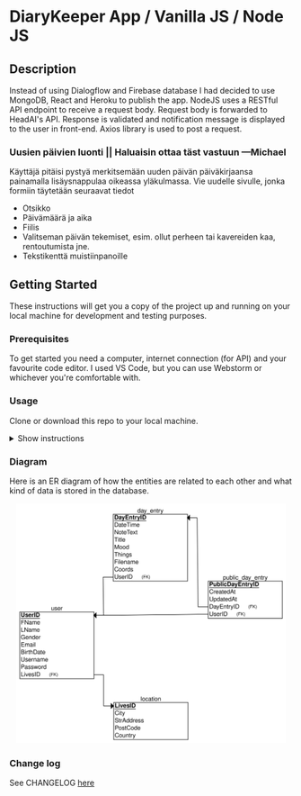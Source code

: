 # DiaryKeeper App / Vanilla JS / Node JS

## Description
Instead of using Dialogflow and Firebase database I had decided to use MongoDB, React and Heroku to publish the app. 
NodeJS uses a RESTful API endpoint to receive a request body. Request body is forwarded to HeadAI's API. 
Response is validated and notification message is displayed to the user in front-end. Axios library is used to post a request.

### Uusien päivien luonti || Haluaisin ottaa täst vastuun —Michael
Käyttäjä pitäisi pystyä merkitsemään uuden päivän päiväkirjaansa painamalla lisäysnappulaa oikeassa yläkulmassa.
Vie uudelle sivulle, jonka formiin täytetään seuraavat tiedot
<ul>
  <li>Otsikko</li>
  <li>Päivämäärä ja aika</li>
  <li>Fiilis</li>
  <li>Valitseman päivän tekemiset, esim. ollut perheen tai kavereiden kaa, rentoutumista jne.</li>
  <li>Tekstikenttä muistiinpanoille</li>
</ul>

## Getting Started
These instructions will get you a copy of the project up and running on your local machine for development and testing purposes.

### Prerequisites
To get started you need a computer, internet connection (for API) and your favourite code editor. I used VS Code, but you can use Webstorm or whichever you're comfortable with.

### Usage
Clone or download this repo to your local machine.
<details><summary>Show instructions</summary>

1. Open project in code editor.

2. Install node_module packages:
```sh 
$ npm install
```

3. Start backend server from terminal:
```sh 
$ npm run dev
```
4. Launch a second terminal and navigate to client directory and run:
```sh 
$ npm start
```

</details>

### Diagram
Here is an ER diagram of how the entities are related to each other and what kind of data is stored in the database.
<p align = "center">
<img src="readme_images/ER-diagram.png" alt="hackathon_diagram" width="480">
</p>

### Change log
See CHANGELOG [here](CHANGELOG.md)
